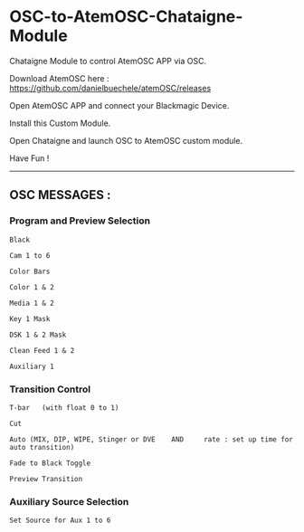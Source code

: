 # OSC-to-AtemOSC-Chataigne-Module

Chataigne Module to control AtemOSC APP via OSC.

Download AtemOSC here : https://github.com/danielbuechele/atemOSC/releases

Open AtemOSC APP and connect your Blackmagic Device.

Install this Custom Module.

Open Chataigne and launch OSC to AtemOSC custom module.

Have Fun !

______________________________________________

## OSC MESSAGES :

### Program and Preview Selection

    Black

    Cam 1 to 6

    Color Bars

    Color 1 & 2

    Media 1 & 2

    Key 1 Mask

    DSK 1 & 2 Mask

    Clean Feed 1 & 2

    Auxiliary 1


### Transition Control

    T-bar	(with float 0 to 1)
    
    Cut
    
    Auto (MIX, DIP, WIPE, Stinger or DVE 	AND 	rate : set up time for auto transition)
    
    Fade to Black Toggle
    
    Preview Transition

### Auxiliary Source Selection

    Set Source for Aux 1 to 6

